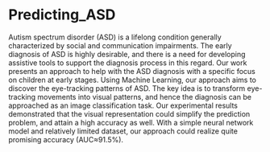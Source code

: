 # Predicting_ASD
Autism spectrum disorder (ASD) is a lifelong condition generally characterized by social and communication impairments. The early diagnosis of ASD is highly desirable, and there is a need for developing assistive tools to support the diagnosis process in this regard. Our work presents an approach to help with the ASD diagnosis with a specific focus on children at early stages. Using Machine Learning, our approach aims to discover the eye-tracking patterns of ASD. The key idea is to transform eye-tracking movements into visual patterns, and hence the diagnosis can be approached as an image classification task. Our experimental results demonstrated that the visual representation could simplify the prediction problem, and attain a high accuracy as well. With a simple neural network model and relatively limited dataset, our approach could realize quite promising accuracy (AUC≈91.5%).
